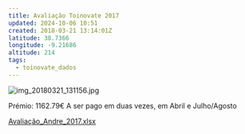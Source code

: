 ```yaml
---
title: Avaliação Toinovate 2017
updated: 2024-10-06 10:51
created: 2018-03-21 13:14:01Z
latitude: 38.7366
longitude: -9.21686
altitude: 214
tags:
  - toinovate_dados
---
```


![img_20180321_131156.jpg](img_20180321_131156.jpg)

Prémio: 1162.79€
A ser pago em duas vezes, em Abril e Julho/Agosto

[Avaliação_Andre_2017.xlsx](https://drive.google.com/file/d/1diZnRWRa2G5QXeDpj5OkHN4_sIzEsgwm/view?usp=drive_web)